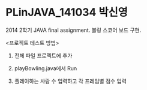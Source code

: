 PLinJAVA_141034 박신영
========

2014 2학기 JAVA final assignment. 볼링 스코어 보드 구현.

<프로젝트 테스트 방법>

1. 전체 파일 프로젝트에 추가

2. playBowling.java에서 Run

3. 플레이하는 사람 수 입력하고 각 프레임별 점수 입력
